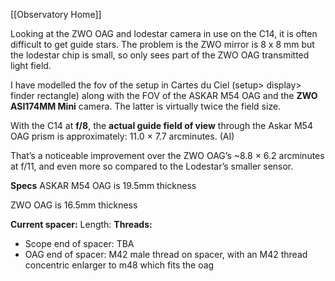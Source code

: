 [[Observatory Home]]

Looking at the ZWO OAG and lodestar camera in use on the C14, it is often difficult to get guide stars. The problem is the ZWO mirror is 8 x 8 mm but the lodestar chip is small, so only sees part of the ZWO OAG transmitted light field.

I have modelled the fov of the setup in Cartes du Ciel (setup> display> finder rectangle) along with the FOV of the ASKAR M54 OAG and the **ZWO ASI174MM Mini** camera. The latter is virtually twice the field size.

With the C14 at **f/8**, the **actual guide field of view** through the Askar M54 OAG prism is approximately: 11.0 × 7.7 arcminutes. (AI)

That’s a noticeable improvement over the ZWO OAG’s ~8.8 × 6.2 arcminutes at f/11, and even more so compared to the Lodestar’s smaller sensor.

**Specs**
ASKAR M54 OAG is 19.5mm thickness

ZWO OAG is 16.5mm thickness

**Current spacer:**
Length:
**Threads:**
- Scope end of spacer: TBA
- OAG end of spacer: M42 male thread on spacer, with an M42 thread concentric enlarger to m48 which fits the oag

